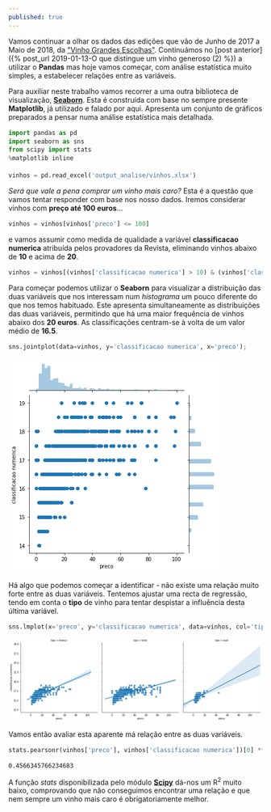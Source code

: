 ```yaml
---
published: true
---
```


Vamos continuar a olhar os dados das edições que vão de Junho de 2017 a Maio de 2018, da ["Vinho Grandes Escolhas"](https://grandesescolhas.com/). Continuámos no [post anterior]({% post_url 2019-01-13-O que distingue um vinho generoso (2) %}) a utilizar o **Pandas** mas hoje vamos começar, com análise estatística muito simples, a estabelecer relações entre as variáveis.

Para auxiliar neste trabalho vamos recorrer a uma outra biblioteca de visualização, [**Seaborn**](https://seaborn.pydata.org/). Esta é construída com base no sempre presente **Matplotlib**, já utilizado e falado por aqui. Apresenta um conjunto de gráficos preparados a pensar numa análise estatística mais detalhada.


```python
import pandas as pd
import seaborn as sns
from scipy import stats
%matplotlib inline

vinhos = pd.read_excel('output_analise/vinhos.xlsx')
```
*Será que vale a pena comprar um vinho mais caro?* Esta é a questão que vamos tentar responder com base nos nosso dados. Iremos considerar vinhos com **preço até 100 euros**...

```python
vinhos = vinhos[vinhos['preco'] <= 100]
```
e vamos assumir como medida de qualidade a variável **classificacao numerica** atribuída pelos provadores da Revista, eliminando vinhos abaixo de **10** e acima de **20**.

```python
vinhos = vinhos[(vinhos['classificacao numerica'] > 10) & (vinhos['classificacao numerica'] < 20)]
```
Para começar podemos utilizar o **Seaborn** para visualizar a distribuição das duas variáveis que nos interessam num *histograma* um pouco diferente do que nos temos habituado. Este apresenta simultaneamente as distribuições das duas variáveis, permitindo que há uma maior frequência de vinhos abaixo dos **20 euros**. As classificações centram-se à volta de um valor médio de **16.5**.

```python
sns.jointplot(data=vinhos, y='classificacao numerica', x='preco');
```
![png](../images/blog_sexto_files/output_7_1.png)

Há algo que podemos começar a identificar - não existe uma relação muito forte entre as duas variáveis. Tentemos ajustar uma recta de regressão, tendo em conta o **tipo** de vinho para tentar despistar a influência desta última variável.

```python
sns.lmplot(x='preco', y='classificacao numerica', data=vinhos, col='tipo');
```
![png](../images/blog_sexto_files/output_9_0.png)

Vamos então avaliar esta aparente má relação entre as duas variáveis.

```python
stats.pearsonr(vinhos['preco'], vinhos['classificacao numerica'])[0] ** 2
```
    0.4566345766234683

A função *stats* disponibilizada pelo módulo [**Scipy**](https://www.scipy.org/) dá-nos um R<sup>2</sup> muito baixo, comprovando que não conseguimos encontrar uma relação e que nem sempre um vinho mais caro é obrigatoriamente melhor.

